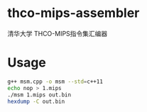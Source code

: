 # thco-mips-assembler
清华大学 THCO-MIPS指令集汇编器

# Usage

```bash
g++ msm.cpp -o msm --std=c++11
echo nop > 1.mips
./msm 1.mips out.bin
hexdump -C out.bin
```
